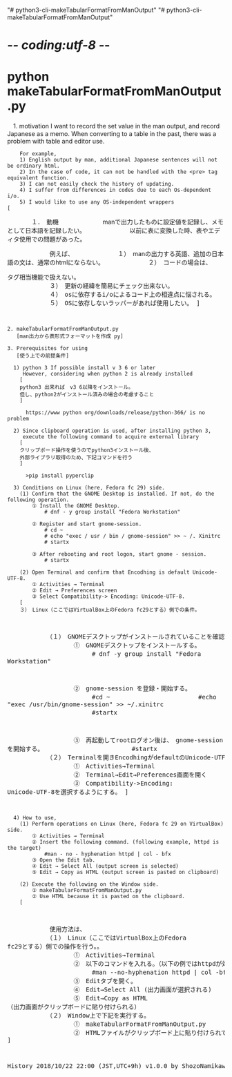 "# python3-cli-makeTabularFormatFromManOutput" 
"# python3-cli-makeTabularFormatFromManOutput" 

# -*- coding:utf-8 -*-
# python makeTabularFormatFromManOutput.py

   　1. motivation
        I want to record the set value in the man output, and record Japanese as a memo.
        When converting to a table in the past, there was a problem with table and editor use.
        
        For example,
        1) English output by man, additional Japanese sentences will not be ordinary html.
        2) In the case of code, it can not be handled with the <pre> tag equivalent function.
        3) I can not easily check the history of updating.
        4) I suffer from differences in codes due to each Os-dependent i/o.
        5) I would like to use any OS-independent wrappers
    [
　　　　１．　動機
　　　　　　　manで出力したものに設定値を記録し、メモとして日本語を記録したい。
　　　　　　　以前に表に変換した時、表やエディタ使用での問題があった。

　　　　　　　例えば、
　　　　　　　１）　manの出力する英語、追加の日本語の文は、通常のhtmlにならない。
　　　　　　　２）　コードの場合は、<pre>タグ相当機能で扱えない。
　　　　　　　３）　更新の経緯を簡易にチェック出来ない。
　　　　　　　４）　osに依存するi/oによるコード上の相違点に悩される。
　　　　　　　５）　OSに依存しないラッパーがあれば使用したい。
    ]

    2. makeTabularFormatFromManOutput.py
       [man出力から表形式フォーマットを作成 py]

    3. Prerequisites for using
       [使う上での前提条件]

      1) python 3 If possible install v 3 6 or later
         However, considering when python 2 is already installed
        [
        python3 出来れば　v3 6以降をインストール。
        但し、python2がインストール済みの場合の考慮すること
        ]

          https://www python org/downloads/release/python-366/ is no problem

      2) Since clipboard operation is used, after installing python 3,
         execute the following command to acquire external library
        [
        クリップボード操作を使うのでpython3インストール後、
        外部ライブラリ取得のため、下記コマンドを行う
        ]

          >pip install pyperclip

      3) Conditions on Linux (here, Fedora fc 29) side.
        (1) Confirm that the GNOME Desktop is installed. If not, do the following operation.
            ① Install the GNOME Desktop.
                # dnf - y group install "Fedora Workstation"

            ② Register and start gnome-session.
                # cd ~
                # echo "exec / usr / bin / gnome-session" >> ~ /. Xinitrc
                # startx

            ③ After rebooting and root logon, start gnome - session.
                # startx

        (2) Open Terminal and confirm that Encodhing is default Unicode-UTF-8.
            ① Activities → Terminal
            ② Edit → Preferences screen
            ③ Select Compatibility-> Encoding: Unicode-UTF-8.
        [
        ３）　Linux（ここではVirtualBox上のFedora fc29とする）側での条件。
　　　　　　　（１）　GNOMEデスクトップがインストールされていることを確認。そうでなければ下記操作を行う。
　　　　　　　　　　　①　GNOMEデスクトップをインストールする。
　　　　　　　　　　　　　　# dnf -y group install "Fedora Workstation"

　　　　　　　　　　　②　gnome-session を登録・開始する。
　　　　　　　　　　　　　　#cd ~
　　　　　　　　　　　　　　#echo "exec /usr/bin/gnome-session" >> ~/.xinitrc
　　　　　　　　　　　　　　#startx

　　　　　　　　　　　③　再起動してrootログオン後は、　gnome-session を開始する。
　　　　　　　　　　　　　　#startx
　　　　　　　
　　　　　　　（２）　Terminalを開きEncodhingがdefaultのUnicode-UTF-8であることを確認する。
　　　　　　　　　　　①　Activities→Terminal
　　　　　　　　　　　②　Terminal→Edit→Preferences画面を開く
　　　　　　　　　　　③　Compatibility->Encoding: Unicode-UTF-8を選択するようにする。
        ]

      4) How to use,
        (1) Perform operations on Linux (here, Fedora fc 29 on VirtualBox) side.
            ① Activities → Terminal
            ② Insert the following command. (following example, httpd is the target)
                #man - no - hyphenation httpd | col - bfx
            ③ Open the Edit tab.
            ④ Edit → Select All (output screen is selected)
            ⑤ Edit → Copy as HTML (output screen is pasted on clipboard)
        
        (2) Execute the following on the Window side. 
            ① makeTabularFormatFromManOutput.py
            ② Use HTML because it is pasted on the clipboard.
        [
　　　　　　　使用方法は、
　　　　　　　　　　　　　　
　　　　　　　（１）　Linux（ここではVirtualBox上のFedora fc29とする）側での操作を行う。。
　　　　　　　　　　　①　Activities→Terminal
　　　　　　　　　　　②　以下のコマンドを入れる。（以下の例ではhttpdが対象である）
　　　　　　　　　　　　　　#man --no-hyphenation httpd | col -bfx
　　　　　　　　　　　③　Editタブを開く。
　　　　　　　　　　　④　Edit→Select All    (出力画面が選択される)
　　　　　　　　　　　⑤　Edit→Copy as HTML  （出力画面がクリップボードに貼り付けられる）
　　　　　　　
　　　　　　　（２）　Window上で下記を実行する。　　　　　　　　　　　
　　　　　　　　　　　①　makeTabularFormatFromManOutput.py
　　　　　　　　　　　②　HTMLファイルがクリップボード上に貼り付けられているので使用する。
        ]
    
 History
     2018/10/22 22:00 (JST,UTC+9h)  v1.0.0 by ShozoNamikawa
    

